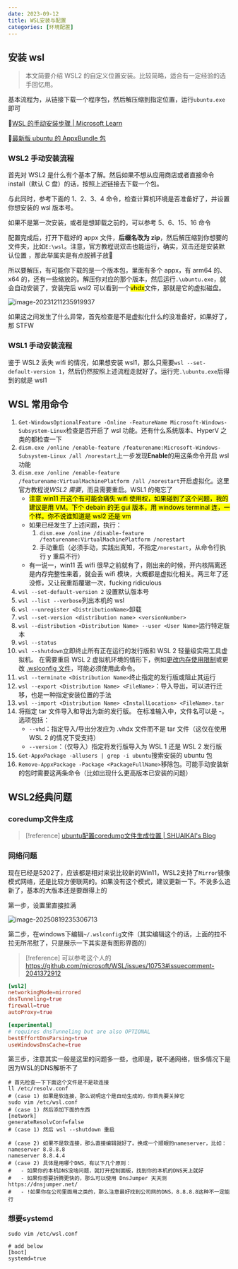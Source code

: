 ```yaml
---
date: 2023-09-12
title: WSL安装与配置
categories: [环境配置]
---
```


## 安装 wsl

> 本文简要介绍 WSL2 的自定义位置安装。比较简略，适合有一定经验的选手回忆用。

基本流程为，从链接下载一个程序包，然后解压缩到指定位置，运行`ubuntu.exe`即可

:link:[WSL 的手动安装步骤 | Microsoft Learn](https://learn.microsoft.com/zh-cn/windows/wsl/install-manual)

:link:[最新版 ubuntu 的 AppxBundle 包](https://aka.ms/wslubuntu)

### WSL2 手动安装流程

首先对 WSL2 是什么有个基本了解。然后如果不想从应用商店或者直接命令 install（默认 C 盘）的话，按照上述链接去下载一个包。

与此同时，参考下面的 1、2、3、4 命令，检查计算机环境是否准备好了，并设置你想安装的 wsl 版本号。

如果不是第一次安装，或者是想卸载之前的，可以参考 5、6、15、16 命令

配置完成后，打开下载好的 appx 文件，**后缀名改为 zip**，然后解压缩到你想要的文件夹，比如`E:\wsl`。注意，官方教程说双击也能运行，确实，双击还是安装默认位置 ，那此举属实是有点脱裤子放:dash:

所以要解压，有可能你下载的是一个版本包，里面有多个 appx，有 arm64 的、x64 的，还有一些缩放的。解压你对应的那个版本，然后运行`.\ubuntu.exe`，就会自动安装了，安装完后 wsl2 可以看到一个<mark>vhdx</mark>文件，那就是它的虚拟磁盘。

![image-20231211235919937](https://shuaikai-bucket0001.oss-cn-shanghai.aliyuncs.com/blog_img/image-20231211235919937.png)

如果这之间发生了什么异常，首先检查是不是虚拟化什么的没准备好，如果好了，那 STFW

### WSL1 手动安装流程

鉴于 WSL2 丢失 wifi 的情况，如果想安装 wsl1，那么只需要`wsl --set-default-version 1`，然后仍然按照上述流程走就好了。运行完`.\ubuntu.exe`后得到的就是 wsl1

## WSL 常用命令

1. `Get-WindowsOptionalFeature -Online -FeatureName Microsoft-Windows-Subsystem-Linux`检查是否开启了 wsl 功能。还有什么系统版本、HyperV 之类的都检查一下
2. `dism.exe /online /enable-feature /featurename:Microsoft-Windows-Subsystem-Linux /all /norestart`上一步发现**Enable**的用这条命令开启 wsl 功能
3. `dism.exe /online /enable-feature /featurename:VirtualMachinePlatform /all /norestart`开启虚拟化。这里官方教程说*WSL2 需要*，而且需要重启。WSL1 的俺忘了
   - <mark>注意 win11 开这个有可能会痛失 wifi 使用权，如果碰到了这个问题，我的建议是用 VM。下个 debain 的无 gui 版本，用 windows terminal 连，一个样。你不说谁知道是 wsl2 还是 vm</mark>
   - 如果已经发生了上述问题，执行：
     1. `dism.exe /online /disable-feature /featurename:VirtualMachinePlatform /norestart`
     2. 手动重启（必须手动，实践出真知，不指定`/norestart`，从命令行执行 y 重启不行）
   - 有一说一，win11 丢 wifi 很早之前就有了，刚出来的时候，开内核隔离还是内存完整性来着，就会丢 wifi 模块，大概都是虚拟化相关。两三年了还没修，又让我重蹈覆辙一次，fucking ridiculous
4. `wsl --set-default-version 2` 设置默认版本号
5. `wsl --list --verbose`列出本机的 wsl
6. `wsl --unregister <DistributionName>`卸载
7. `wsl --set-version <distribution name> <versionNumber>`
8. `wsl --distribution <Distribution Name> --user <User Name>`运行特定版本
9. `wsl --status`
10. `wsl --shutdown`立即终止所有正在运行的发行版和 WSL 2 轻量级实用工具虚拟机。 在需要重启 WSL 2 虚拟机环境的情形下，例如[更改内存使用限制](https://learn.microsoft.com/zh-cn/windows/wsl/disk-space)或更改 [.wslconfig 文件](https://learn.microsoft.com/zh-cn/windows/wsl/manage#)，可能必须使用此命令。
11. `wsl --terminate <Distribution Name>`终止指定的发行版或阻止其运行
12. `wsl --export <Distribution Name> <FileName>`：导入导出，可以进行迁移，也是一种指定安装位置的手法
13. `wsl --import <Distribution Name> <InstallLocation> <FileName>.tar`
14. 将指定 tar 文件导入和导出为新的发行版。 在标准输入中，文件名可以是 -。 选项包括：
    - `--vhd`：指定导入/导出分发应为 .vhdx 文件而不是 tar 文件（这仅在使用 WSL 2 的情况下受支持）
    - `--version`：（仅导入）指定将发行版导入为 WSL 1 还是 WSL 2 发行版
15. `Get-AppxPackage -allusers | grep -i ubuntu`搜索安装的 ubuntu 包
16. `Remove-AppxPackage -Package <PackageFullName>`移除包。可能手动安装新的包时需要这两条命令（比如出现什么更高版本已安装的问题）

## WSL2经典问题

### coredump文件生成

> [!reference] [ubuntu配置coredump文件生成位置 | SHUAIKAI's Blog](https://kaikaixixi.xyz/环境配置/ubuntu生成coredump文件/)

### 网络问题

现在已经是5202了，应该都是相对来说比较新的Win11，WSL2支持了`Mirror`镜像模式网络，还是比较方便联网的。如果没有这个模式，建议更新一下。不说多么追新了，基本的大版本还是要跟得上的

第一步，设置里直接拉满

![image-20250819235306713](https://shuaikai-bucket0001.oss-cn-shanghai.aliyuncs.com/blog_img/image-20250819235306713.png)

第二步，在windows下编辑`~/.wslconfig`文件（其实编辑这个的话，上面的拉不拉无所吊慰了，只是展示一下其实是有图形界面的）

> [!reference] 可以参考这个人的 https://github.com/microsoft/WSL/issues/10753#issuecomment-2041372912

```toml
[wsl2]
networkingMode=mirrored
dnsTunneling=true
firewall=true
autoProxy=true

[experimental]
# requires dnsTunneling but are also OPTIONAL
bestEffortDnsParsing=true
useWindowsDnsCache=true
```

第三步，注意其实一般是这里的问题多一些，也即是，联不通网络，很多情况下是因为WSL的DNS解析不了

```shell
# 首先检查一下下面这个文件是不是软连接
ll /etc/resolv.conf
# (case 1) 如果是软连接，那么说明这个是自动生成的，你首先要关掉它
sudo vim /etc/wsl.conf
# (case 1) 然后添加下面的东西
[network]
generateResolvConf=false
# (case 1) 然后 wsl --shutdown 重启

# (case 2) 如果不是软连接，那么直接编辑就好了。换成一个顺眼的nameserver，比如：
nameserver 8.8.8.8
nameserver 8.8.4.4
# (case 2) 具体是用哪个DNS，有以下几个原则：
# 	- 如果你的本机DNS没啥问题，就打开控制面板，找到你的本机的DNS天上就好
# 	- 如果你想要折腾更快的，那么可以使用 DnsJumper 天天测 https://dnsjumper.net/
# 	- !如果你在公司里面用之类的，那么注意最好找到公司网的DNS，8.8.8.8这种不一定能行
```

### 想要systemd

```shell
sudo vim /etc/wsl.conf

# add below
[boot]
systemd=true
```


